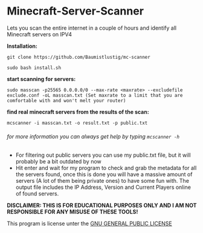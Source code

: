 # Minecraft-Server-Scanner
Lets you scan the entire internet in a couple of hours and identify all Minecraft servers on IPV4


**Installation:**
```
git clone https://github.com/Baumistlustig/mc-scanner
```

```
sudo bash install.sh
```

**start scanning for servers:**
```
sudo masscan -p25565 0.0.0.0/0 --max-rate <maxrate> --excludefile exclude.conf -oL masscan.txt (Set maxrate to a limit that you are comfortable with and won't melt your router)
```

**find real minecraft servers from the results of the scan:**
```
mcscanner -i masscan.txt -o result.txt -p public.txt
```

###### for more information you can always get help by typing ```mcscanner -h```

- For filtering out public servers you can use my public.txt file, but it will probably be a bit outdated by now
- Hit enter and wait for my program to check and grab the metadata for all the servers found, once this is done you will have a massive amount of servers (A lot of them being private ones) to have some fun with. The output file includes the IP Address, Version and Current Players online of found servers.

**DISCLAIMER: THIS IS FOR EDUCATIONAL PURPOSES ONLY AND I AM NOT RESPONSIBLE FOR ANY MISUSE OF THESE TOOLS!**

This program is license unter the [GNU GENERAL PUBLIC LICENSE](LICENSE)
